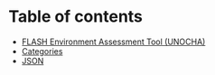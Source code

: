 # Table of contents

* [FLASH Environment Assessment Tool (UNOCHA)](README.md)
* [Categories](categories.md)
* [JSON](json.md)
